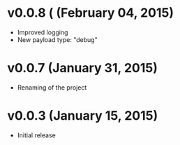 # v0.0.8 ( (February 04, 2015)

* Improved logging
* New payload type: "debug"

# v0.0.7 (January 31, 2015)

* Renaming of the project

# v0.0.3 (January 15, 2015)

* Initial release
